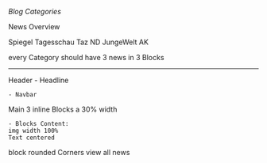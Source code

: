 *Blog Categories*

News Overview

Spiegel Tagesschau  Taz ND  JungeWelt   AK  


every Category should have 3 news in 3 Blocks

-------------
Header
    - Headline

    - Navbar

Main
3 inline Blocks a 30% width

    - Blocks Content:
    img width 100%
    Text centered

block rounded Corners view all news
